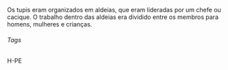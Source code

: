 Os tupis eram organizados em aldeias, que eram lideradas por um chefe ou cacique. O trabalho dentro das aldeias era dividido entre os membros para homens, mulheres e crianças. 

###### Tags 
H-PE 
